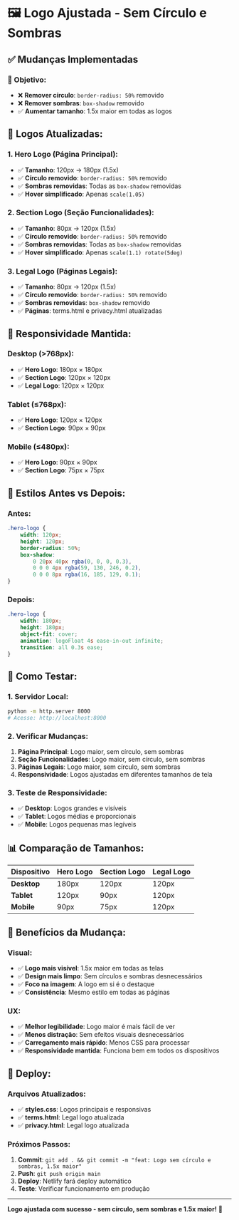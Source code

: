 # 🖼️ Logo Ajustada - Sem Círculo e Sombras

## ✅ **Mudanças Implementadas**

### **🎯 Objetivo:**
- ❌ **Remover círculo**: `border-radius: 50%` removido
- ❌ **Remover sombras**: `box-shadow` removido
- ✅ **Aumentar tamanho**: 1.5x maior em todas as logos

## 🔄 **Logos Atualizadas:**

### **1. Hero Logo (Página Principal):**
- ✅ **Tamanho**: 120px → 180px (1.5x)
- ✅ **Círculo removido**: `border-radius: 50%` removido
- ✅ **Sombras removidas**: Todas as `box-shadow` removidas
- ✅ **Hover simplificado**: Apenas `scale(1.05)`

### **2. Section Logo (Seção Funcionalidades):**
- ✅ **Tamanho**: 80px → 120px (1.5x)
- ✅ **Círculo removido**: `border-radius: 50%` removido
- ✅ **Sombras removidas**: Todas as `box-shadow` removidas
- ✅ **Hover simplificado**: Apenas `scale(1.1) rotate(5deg)`

### **3. Legal Logo (Páginas Legais):**
- ✅ **Tamanho**: 80px → 120px (1.5x)
- ✅ **Círculo removido**: `border-radius: 50%` removido
- ✅ **Sombras removidas**: `box-shadow` removido
- ✅ **Páginas**: terms.html e privacy.html atualizadas

## 📱 **Responsividade Mantida:**

### **Desktop (>768px):**
- ✅ **Hero Logo**: 180px × 180px
- ✅ **Section Logo**: 120px × 120px
- ✅ **Legal Logo**: 120px × 120px

### **Tablet (≤768px):**
- ✅ **Hero Logo**: 120px × 120px
- ✅ **Section Logo**: 90px × 90px

### **Mobile (≤480px):**
- ✅ **Hero Logo**: 90px × 90px
- ✅ **Section Logo**: 75px × 75px

## 🎨 **Estilos Antes vs Depois:**

### **Antes:**
```css
.hero-logo {
    width: 120px;
    height: 120px;
    border-radius: 50%;
    box-shadow: 
        0 20px 40px rgba(0, 0, 0, 0.3),
        0 0 0 4px rgba(59, 130, 246, 0.2),
        0 0 0 8px rgba(16, 185, 129, 0.1);
}
```

### **Depois:**
```css
.hero-logo {
    width: 180px;
    height: 180px;
    object-fit: cover;
    animation: logoFloat 4s ease-in-out infinite;
    transition: all 0.3s ease;
}
```

## 🧪 **Como Testar:**

### **1. Servidor Local:**
```bash
python -m http.server 8000
# Acesse: http://localhost:8000
```

### **2. Verificar Mudanças:**
1. **Página Principal**: Logo maior, sem círculo, sem sombras
2. **Seção Funcionalidades**: Logo maior, sem círculo, sem sombras
3. **Páginas Legais**: Logo maior, sem círculo, sem sombras
4. **Responsividade**: Logos ajustadas em diferentes tamanhos de tela

### **3. Teste de Responsividade:**
- ✅ **Desktop**: Logos grandes e visíveis
- ✅ **Tablet**: Logos médias e proporcionais
- ✅ **Mobile**: Logos pequenas mas legíveis

## 📊 **Comparação de Tamanhos:**

| Dispositivo | Hero Logo | Section Logo | Legal Logo |
|-------------|-----------|--------------|------------|
| **Desktop** | 180px | 120px | 120px |
| **Tablet** | 120px | 90px | 120px |
| **Mobile** | 90px | 75px | 120px |

## 🎯 **Benefícios da Mudança:**

### **Visual:**
- ✅ **Logo mais visível**: 1.5x maior em todas as telas
- ✅ **Design mais limpo**: Sem círculos e sombras desnecessários
- ✅ **Foco na imagem**: A logo em si é o destaque
- ✅ **Consistência**: Mesmo estilo em todas as páginas

### **UX:**
- ✅ **Melhor legibilidade**: Logo maior é mais fácil de ver
- ✅ **Menos distração**: Sem efeitos visuais desnecessários
- ✅ **Carregamento mais rápido**: Menos CSS para processar
- ✅ **Responsividade mantida**: Funciona bem em todos os dispositivos

## 🚀 **Deploy:**

### **Arquivos Atualizados:**
- ✅ **styles.css**: Logos principais e responsivas
- ✅ **terms.html**: Legal logo atualizada
- ✅ **privacy.html**: Legal logo atualizada

### **Próximos Passos:**
1. **Commit**: `git add . && git commit -m "feat: Logo sem círculo e sombras, 1.5x maior"`
2. **Push**: `git push origin main`
3. **Deploy**: Netlify fará deploy automático
4. **Teste**: Verificar funcionamento em produção

---

**Logo ajustada com sucesso - sem círculo, sem sombras e 1.5x maior!** 🎉
